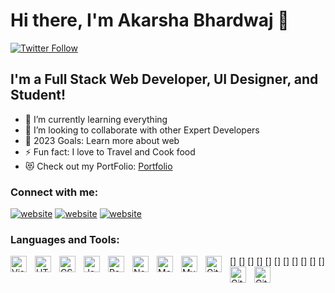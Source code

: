 # Hi there, I'm Akarsha Bhardwaj 👋

[![Twitter Follow](https://img.shields.io/twitter/follow/YshBnkar1?color=1DA1F2&logo=twitter&style=for-the-badge)](https://twitter.com/Akarsha2002)

## I'm a Full Stack Web Developer, UI Designer, and Student!

- 🌱 I’m currently learning everything
- 👯 I’m looking to collaborate with other Expert Developers
- 🥅 2023 Goals: Learn more about web
- ⚡ Fun fact: I love to Travel and Cook food
- 😻 Check out my PortFolio: [Portfolio](https://akarshabhardwaj.github.io/)

### Connect with me:

[![website](https://encrypted-tbn0.gstatic.com/images?q=tbn:ANd9GcQInRC8KIcHOcCIVlSdrRuVIaoa6w4UyPPFX9nSVVrBbg&s)](https://twitter.com/Akarsha2002)
[![website](https://encrypted-tbn0.gstatic.com/images?q=tbn:ANd9GcRB4agyICe43CkiIUMGzBJzwl43cT30Eucp2c3yE3TpSQ&s)](https://www.linkedin.com/in/akarsha-bhardwaj-7535a9244/)
[![website](https://encrypted-tbn0.gstatic.com/images?q=tbn:ANd9GcQRDO0Sb6V0D7ME7aqA4_Ldu0CIU5L8XIHzP7nqaXqOJA&s)](https://www.instagram.com/akarsha_bhardwaj/)

### Languages and Tools:

[<img align="left" alt="Visual Studio Code" width="26px" src="https://cdn.jsdelivr.net/gh/devicons/devicon/icons/vscode/vscode-original.svg" style="padding-right:10px;" />]
[<img align="left" alt="HTML5" width="26px" src="https://cdn.jsdelivr.net/gh/devicons/devicon/icons/html5/html5-original.svg" style="padding-right:10px;" />]
[<img align="left" alt="CSS3" width="26px" src="https://cdn.jsdelivr.net/gh/devicons/devicon/icons/css3/css3-original.svg" style="padding-right:10px;" />]
[<img align="left" alt="JavaScript" width="26px" src="https://cdn.jsdelivr.net/gh/devicons/devicon/icons/javascript/javascript-original.svg" style="padding-right:10px;" />]
[<img align="left" alt="React" width="26px" src="https://cdn.jsdelivr.net/gh/devicons/devicon/icons/react/react-original.svg" style="padding-right:10px;" />]
[<img align="left" alt="Node.js" width="26px" src="https://cdn.jsdelivr.net/gh/devicons/devicon/icons/nodejs/nodejs-original.svg" style="padding-right:10px;" />]
[<img align="left" alt="MongoDB" width="26px" src="https://cdn.jsdelivr.net/gh/devicons/devicon/icons/mongodb/mongodb-original.svg" style="padding-right:10px;" />]
[<img align="left" alt="MySQL" width="26px" src="https://cdn.jsdelivr.net/gh/devicons/devicon/icons/mysql/mysql-original.svg" style="padding-right:10px;" />]
[<img align="left" alt="Git" width="26px" src="https://cdn.jsdelivr.net/gh/devicons/devicon/icons/git/git-original.svg" style="padding-right:10px;" />]
[<img align="left" alt="GitHub" width="26px" src="https://user-images.githubusercontent.com/3369400/139447912-e0f43f33-6d9f-45f8-be46-2df5bbc91289.png" style="padding-right:10px;" />]
[<img align="left" alt="GitHub" width="26px" src="https://user-images.githubusercontent.com/3369400/139448065-39a229ba-4b06-434b-bc67-616e2ed80c8f.png" style="padding-right:10px;" />]

